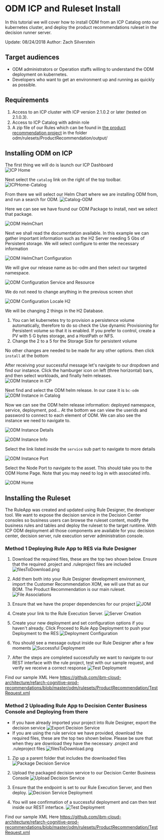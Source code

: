 # ODM ICP and Ruleset Install

In this tutorial we will cover how to install ODM from an ICP Catalog onto our kubernetes cluster, and deploy the product recommendations ruleset in the decision runner server.

Update: 08/24/2018
Author: Zach Silverstein

## Target audiences
* ODM administrators or Operation staffs willing to understand the ODM deployment on kubernetes.
* Developers who want to get an environment up and running as quickly as possible.

## Requirements

 1. Access to an ICP cluster with ICP version 2.1.0.2 or later (tested on 2.1.0.3).
 2. Access to ICP Catalog with admin role
 3. A zip file of our Rules which can be found in [the product recommendation  project](https://github.com/ibm-cloud-architecture/refarch-cognitive-prod-recommendations) in the folder odm/rulesets/ProductRecommendation/output/

## Installing ODM on ICP
The first thing we will do is launch our ICP Dashboard  
![ICP Home](ICPHome.png)

Next select the `catalog` link on the right of the top toolbar.  
![ICPHome-Catalog](ICPHome-Catalog.png)

From there we will select our Helm Chart where we are installing ODM from, and run a search for ODM.
![Catalog-ODM](Catalog-ODM.png)

Here we can see we have found our ODM Package to install, next we select that package.

![ODM HelmChart](ODM-HelmChart.png)

Next we shall read the documentation available. In this example we can gather important information such as the H2 Server needing 5 Gbs of Persistent storage. We will select configure to enter the necessary information

![ODM HelmChart Configuration](ODM-HelmChart-Configuration.png)

We will give our release name as bc-odm and then select our targeted namespace.

![ODM Configuration Service and Resource](ODM-Configuration-Service-and-Resources.png)

We do not need to change anything in the previous screen shot

![ODM Configuration Locale H2](ODM-Configuration-Locale-H2.png)

We will be changing 2 things in the H2 Database.
 1. You can let kubernetes try to provision a persistence volume automatically, therefore to do so check the Use dynamic Provisioning for Persistent volume so that it is enabled. If you prefer to control, create a PV with 5 G bytes storage, and a HostPath or NFS.
 2. Change the 2 to a 5 for the Storage Size for persistent volume

No other changes are needed to be made for any other options. then click `install` at the bottom

After receiving your successful message let's navigate to our dropdown and find our instance. Click the hamburger icon on left (three horizontal) bars, and then select workloads, and finally helm releases.  
![ODM Instance in ICP](ODM-Instance-in-ICP.png)

Next find and select the ODM helm release. In our case it is `bc-odm`   
![ODM Instance in Catalog](ODM-Instance-in-Catalog.png)

Now we can see the ODM helm release information: deployed namespace, service, deployment, pod... At the bottom we can view the userids and password to connect to each element of ODM. We can also see the instance we need to navigate to.

![ODM Instance Details](ODM-Instance-Details.png)

![ODM Instance Info](ODM-Instance-Info.png)

Select the link listed inside the `service` sub part to navigate to more details

![ODM Instance Port](ODM-Instance-Port.png)

Select the Node Port to navigate to the asset. This should take you to the ODM Home Page. Note that you may need to log in with associated info.

![ODM Home](ODM-Home.png)

## Installing the Ruleset
The RuleApp was created and updated using Rule Designer, the developer tool. We want to expose the decision service in the Decision Center consoles so business users can browse the ruleset content, modify the business rules and tables and deploy the ruleset to the target runtime.
With ICP ODM deployment all those components are available for you: decision center, decision server, rule execution server administration console.

### Method 1 Deploying Rule App to RES via Rule Designer

1. Download the required files, these are the top two shown below. Ensure that the required .project and .ruleproject files are included ![filesToDownload.png](./Rule-Deployment/filesToDownload.png)

2. Add them both into your Rule Designer development environment, import the Customer Recommendation XOM, we will use that as our BOM. The Product Recommendation is our main ruleset. ![File Associations](./Rule-Deployment/fileAssociations.png)

3. Ensure that we have the proper dependencies for our project
![JOM](./Rule-Deployment/JXOM.png)

4. Create your link to the Rule Execution Server. ![Server Creation](./Rule-Deployment/server-creation.gif)

5. Create your new deployment and set configuration options if you haven't already. Click Proceed to Rule App Deployment to push your Deployment to the RES ![Deployment Configuration](./Rule-Deployment/deploymentConfiguration.gif)

6. You should see a message output inside our Rule Designer after a few moments ![Successful Deployment](./Rule-Deployment/successfulDeployment.png)

7. After the steps are completed successfully we want to navigate to our REST interface with the rule project, test with our sample request, and verify we receive a correct response ![Test Deployment](./Rule-Deployment/testDeployment.gif)


  Find our sample XML Here <https://github.com/ibm-cloud-architecture/refarch-cognitive-prod-recommendations/blob/master/odm/rulesets/ProductRecommendation/TestRequest.xml>


### Method 2 Uploading Rule App to Decision Center Business Console and Deploying from there

* If you have already imported your project into Rule Designer, export the decision service ![Export Decision Service](./Rule-Deployment/exportDecisionService.gif)
* If you are using the rule service we have provided, download the required files, these are the top two shown below. Please be sure that when they are download they have the necessary .project and .ruleproject files ![filesToDownload.png](./Rule-Deployment/filesToDownload.png)


1. Zip up a parent folder that includes the downloaded files ![Package Decision Service](./Rule-Deployment/packageDecisionService.gif)

2. Upload the packaged decision service to our Decision Center Business Console ![Upload Decision Service](./Rule-Deployment/uploadDecisionService.gif)

3. Ensure that the endpoint is set to our Rule Execution Server, and then deploy. ![Decision Service Deployment](./Rule-Deployment/decisionServiceDeployment.gif)

4. You will see confirmation of a successful deployment and can then test inside our REST interface. ![Test Deployment](./Rule-Deployment/testDeployment.gif)

  Find our sample XML Here <https://github.com/ibm-cloud-architecture/refarch-cognitive-prod-recommendations/blob/master/odm/rulesets/ProductRecommendation/TestRequest.xml>

